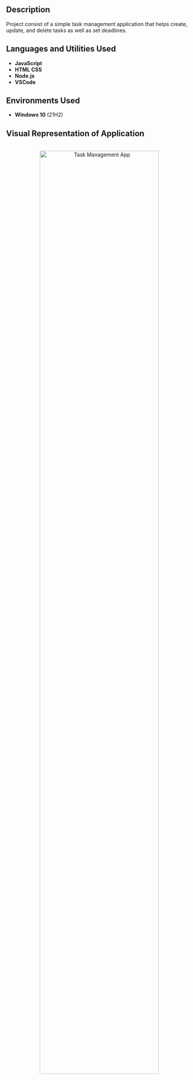 <h2>Description</h2>
Project consist of a simple task management application that helps create, update, and delete tasks as well as set deadlines.
<br />


<h2>Languages and Utilities Used</h2>

- <b>JavaScript</b>
- <b>HTML CSS</b>
- <b>Node.js</b>
- <b>VSCode</b>


<h2>Environments Used </h2>

- <b>Windows 10</b> (21H2)

<h2>Visual Representation of Application</h2>
<p align="center">
<br/>
<img src="https://imgur.com/4lx7AsH.png" height="80%" width="80%" alt="Task Management App"/>
<br />
</p>
